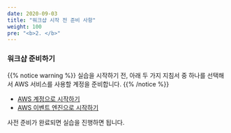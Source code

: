 ```yaml
---
date: 2020-09-03
title: "워크샵 시작 전 준비 사항"
weight: 100
pre: "<b>2. </b>"
---
```


### 워크샵 준비하기
{{% notice warning %}}
실습을 시작하기 전, 아래 두 가지 지침서 중 하나를 선택해서 AWS 서비스를 사용할 계정을 준비합니다.
{{% /notice %}}

- [AWS 계정으로 시작하기](https://master.d3s71i2n51x60t.amplifyapp.com/ko/settings/create_aws_account/)
- [AWS 이벤트 엔진으로 시작하기](https://master.d3s71i2n51x60t.amplifyapp.com/ko/settings/create_aws_workshop_portal/)


사전 준비가 완료되면 실습을 진행하면 됩니다.





